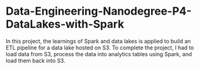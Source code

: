 # Data-Engineering-Nanodegree-P4-DataLakes-with-Spark
In this project, the learnings of Spark and data lakes is applied to build an ETL pipeline for a data lake hosted on S3. To complete the project, I had to load data from S3, process the data into analytics tables using Spark, and load them back into S3.
